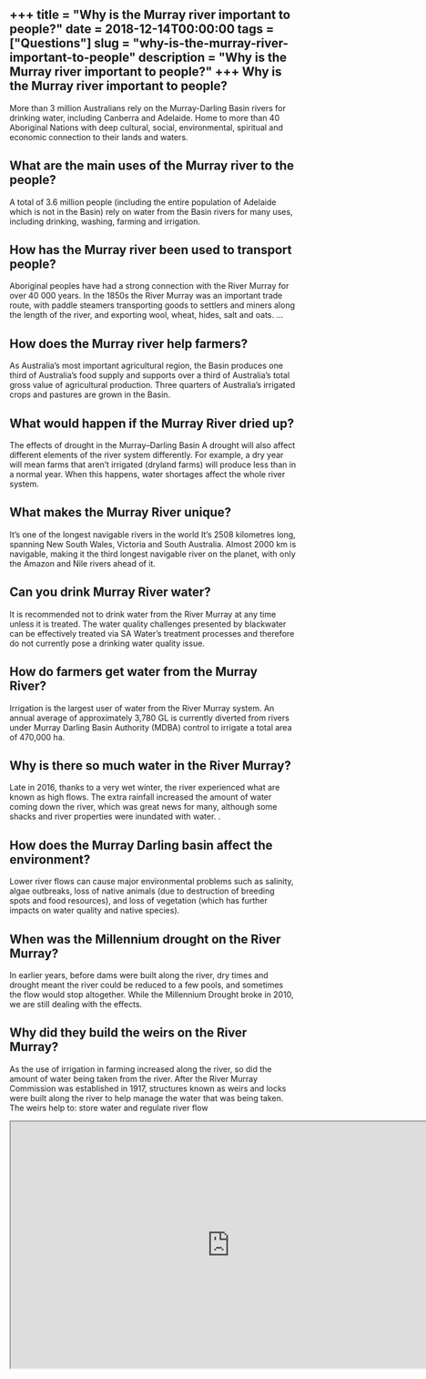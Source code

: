 +++
title = "Why is the Murray river important to people?"
date = 2018-12-14T00:00:00
tags = ["Questions"]
slug = "why-is-the-murray-river-important-to-people"
description = "Why is the Murray river important to people?"
+++
Why is the Murray river important to people?
--------------------------------------------

More than 3 million Australians rely on the Murray-Darling Basin rivers for drinking water, including Canberra and Adelaide. Home to more than 40 Aboriginal Nations with deep cultural, social, environmental, spiritual and economic connection to their lands and waters.

What are the main uses of the Murray river to the people?
---------------------------------------------------------

A total of 3.6 million people (including the entire population of Adelaide which is not in the Basin) rely on water from the Basin rivers for many uses, including drinking, washing, farming and irrigation.

How has the Murray river been used to transport people?
-------------------------------------------------------

Aboriginal peoples have had a strong connection with the River Murray for over 40 000 years. In the 1850s the River Murray was an important trade route, with paddle steamers transporting goods to settlers and miners along the length of the river, and exporting wool, wheat, hides, salt and oats. …

How does the Murray river help farmers?
---------------------------------------

As Australia’s most important agricultural region, the Basin produces one third of Australia’s food supply and supports over a third of Australia’s total gross value of agricultural production. Three quarters of Australia’s irrigated crops and pastures are grown in the Basin.

What would happen if the Murray River dried up?
-----------------------------------------------

The effects of drought in the Murray–Darling Basin A drought will also affect different elements of the river system differently. For example, a dry year will mean farms that aren’t irrigated (dryland farms) will produce less than in a normal year. When this happens, water shortages affect the whole river system.

What makes the Murray River unique?
-----------------------------------

It’s one of the longest navigable rivers in the world It’s 2508 kilometres long, spanning New South Wales, Victoria and South Australia. Almost 2000 km is navigable, making it the third longest navigable river on the planet, with only the Amazon and Nile rivers ahead of it.

Can you drink Murray River water?
---------------------------------

It is recommended not to drink water from the River Murray at any time unless it is treated. The water quality challenges presented by blackwater can be effectively treated via SA Water’s treatment processes and therefore do not currently pose a drinking water quality issue.

How do farmers get water from the Murray River?
-----------------------------------------------

Irrigation is the largest user of water from the River Murray system. An annual average of approximately 3,780 GL is currently diverted from rivers under Murray Darling Basin Authority (MDBA) control to irrigate a total area of 470,000 ha.

Why is there so much water in the River Murray?
-----------------------------------------------

Late in 2016, thanks to a very wet winter, the river experienced what are known as high flows. The extra rainfall increased the amount of water coming down the river, which was great news for many, although some shacks and river properties were inundated with water. .

How does the Murray Darling basin affect the environment?
---------------------------------------------------------

Lower river flows can cause major environmental problems such as salinity, algae outbreaks, loss of native animals (due to destruction of breeding spots and food resources), and loss of vegetation (which has further impacts on water quality and native species).

When was the Millennium drought on the River Murray?
----------------------------------------------------

In earlier years, before dams were built along the river, dry times and drought meant the river could be reduced to a few pools, and sometimes the flow would stop altogether. While the Millennium Drought broke in 2010, we are still dealing with the effects.

Why did they build the weirs on the River Murray?
-------------------------------------------------

As the use of irrigation in farming increased along the river, so did the amount of water being taken from the river. After the River Murray Commission was established in 1917, structures known as weirs and locks were built along the river to help manage the water that was being taken. The weirs help to: store water and regulate river flow

<iframe allow="accelerometer; autoplay; clipboard-write; encrypted-media; gyroscope; picture-in-picture" allowfullscreen="" class="__youtube_prefs__  epyt-is-override  no-lazyload" data-no-lazy="1" data-origheight="433" data-origwidth="770" data-skipgform_ajax_framebjll="" height="433" id="_ytid_50881" loading="lazy" src="https://www.youtube.com/embed/0_0fMttEuy8?enablejsapi=1&autoplay=0&cc_load_policy=0&cc_lang_pref=&iv_load_policy=1&loop=0&modestbranding=0&rel=1&fs=1&playsinline=0&autohide=2&theme=dark&color=red&controls=1&" title="YouTube player" width="770"></iframe>